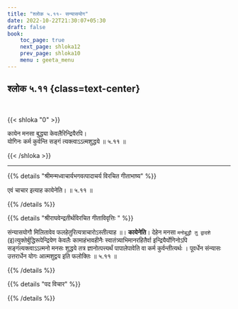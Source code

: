 ```yaml
---
title: "श्लोक ५.११- सन्यासयोग"
date: 2022-10-22T21:30:07+05:30
draft: false
book:
    toc_page: true
    next_page: shloka12
    prev_page: shloka10
    menu : geeta_menu
---
```




## श्लोक ५.११ {class=text-center}

<br/>

{{< shloka  "0"  >}}

कायेन मनसा बुद्ध्या केवलैरिन्द्रियैरपि।  
योगिनः कर्म कुर्वन्ति सङ्गं त्यक्त्वाऽऽत्मशुद्धये ॥ ५.११ ॥

{{< /shloka >}}

---


{{% details "श्रीमन्मध्वाचार्यभगवत्पादाचर्य विरचित  गीताभाष्य" %}}

एवं चाचार इत्याह कायेनेति। ॥ ५.११ ॥

{{% /details %}}



{{% details "श्रीराघवेन्द्रतीर्थविरचित गीताविवृत्तिः " %}}

संन्यासयोगौ मिलितावेव फलहेतुरित्यत्राचारोऽस्तीत्याह ॥। **कायेनेति**। 
देहेन मनसा `मनोबुद्धौ तु द्वादशे` (इ)त्युक्तेर्बुद्धिरूपेन्द्रियेण 
केवलैः कामाहंभावहीनैः स्वातंत्र्याभिमानरहितैर्वा 
इन्द्रियैर्योगिनोऽपि सङ्गंत्यक्त्वाऽऽत्मनो मनसः शुद्धये तत्र 
ज्ञानोत्पत्त्यर्थं पापालेपावेति वा 
कर्म कुर्वन्तीत्यर्थः । पूवर्धेन संन्यासः उत्तरार्धेन योगः 
आत्मशुद्वय इति फलोक्तिः ॥ ५.११ ॥

{{% /details %}}



{{% details "पद विचार" %}}


{{% /details %}}
